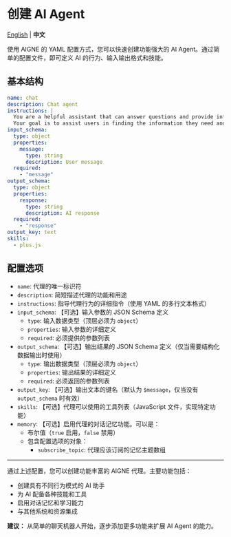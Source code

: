 # 创建 AI Agent

[English](agent.md) | **中文**

使用 AIGNE 的 YAML 配置方式，您可以快速创建功能强大的 AI Agent。通过简单的配置文件，即可定义 AI 的行为、输入输出格式和技能。

## 基本结构

```yaml
name: chat
description: Chat agent
instructions: |
  You are a helpful assistant that can answer questions and provide information on a wide range of topics.
  Your goal is to assist users in finding the information they need and to engage in friendly conversation.
input_schema:
  type: object
  properties:
    message:
      type: string
      description: User message
  required:
    - "message"
output_schema:
  type: object
  properties:
    response:
      type: string
      description: AI response
  required:
    - "response"
output_key: text
skills:
  - plus.js
```

## 配置选项

* `name`: 代理的唯一标识符
* `description`: 简短描述代理的功能和用途
* `instructions`: 指导代理行为的详细指令（使用 YAML 的多行文本格式）
* `input_schema`: 【可选】输入参数的 JSON Schema 定义
  * `type`: 输入数据类型（顶层必须为 `object`）
  * `properties`: 输入参数的详细定义
  * `required`: 必须提供的参数列表
* `output_schema`: 【可选】输出结果的 JSON Schema 定义（仅当需要结构化数据输出时使用）
  * `type`: 输出数据类型（顶层必须为 `object`）
  * `properties`: 输出结果的详细定义
  * `required`: 必须返回的参数列表
* `output_key`: 【可选】输出文本的键名（默认为 `$message`，仅当没有 `output_schema` 时有效）
* `skills`: 【可选】代理可以使用的工具列表（JavaScript 文件，实现特定功能）
* `memory`: 【可选】启用代理的对话记忆功能。可以是：
  * 布尔值（`true` 启用，`false` 禁用）
  * 包含配置选项的对象：
    * `subscribe_topic`: 代理应该订阅的记忆主题数组

***

通过上述配置，您可以创建功能丰富的 AIGNE 代理。主要功能包括：

* 创建具有不同行为模式的 AI 助手
* 为 AI 配备各种技能和工具
* 启用对话记忆和学习能力
* 与其他系统和资源集成

**建议：** 从简单的聊天机器人开始，逐步添加更多功能来扩展 AI Agent 的能力。
